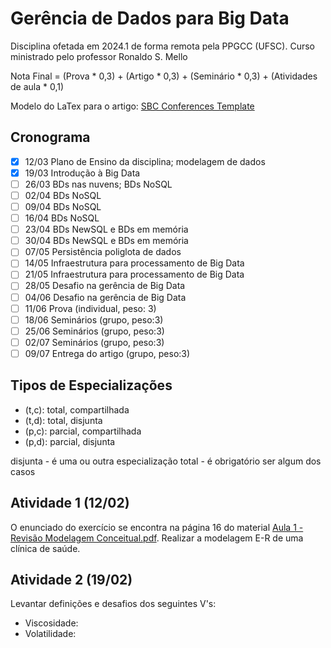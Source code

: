 # Gerência de Dados para Big Data

Disciplina ofetada em 2024.1 de forma remota pela PPGCC (UFSC). Curso ministrado pelo professor Ronaldo S. Mello

Nota Final = (Prova * 0,3) + (Artigo * 0,3) + (Seminário * 0,3) + (Atividades de aula * 0,1)

Modelo do LaTex para o artigo: [SBC Conferences Template](https://pt.overleaf.com/latex/templates/sbc-conferences-template/blbxwjwzdngr)

## Cronograma

* [X] 12/03 Plano de Ensino da disciplina; modelagem de dados
* [X] 19/03 Introdução à Big Data
* [ ] 26/03 BDs nas nuvens; BDs NoSQL
* [ ] 02/04 BDs NoSQL
* [ ] 09/04 BDs NoSQL
* [ ] 16/04 BDs NoSQL
* [ ] 23/04 BDs NewSQL e BDs em memória
* [ ] 30/04 BDs NewSQL e BDs em memória
* [ ] 07/05 Persistência poliglota de dados
* [ ] 14/05 Infraestrutura para processamento de Big Data
* [ ] 21/05 Infraestrutura para processamento de Big Data
* [ ] 28/05 Desafio na gerência de Big Data
* [ ] 04/06 Desafio na gerência de Big Data
* [ ] 11/06 Prova (individual, peso: 3)
* [ ] 18/06 Seminários (grupo, peso:3)
* [ ] 25/06 Seminários (grupo, peso:3)
* [ ] 02/07 Seminários (grupo, peso:3)
* [ ] 09/07 Entrega do artigo  (grupo, peso:3)

## Tipos de Especializações 

* (t,c): total, compartilhada
* (t,d): total, disjunta
* (p,c): parcial, compartilhada
* (p,d): parcial, disjunta

disjunta - é uma ou outra especialização
total - é obrigatório ser algum dos casos
## Atividade 1 (12/02)

O enunciado do exercício se encontra na página 16 do material [Aula 1 - Revisão Modelagem Conceitual.pdf](). Realizar a modelagem E-R de uma clínica de saúde.

## Atividade 2 (19/02)

Levantar definições e desafios dos seguintes V's:

* Viscosidade:
* Volatilidade: 
